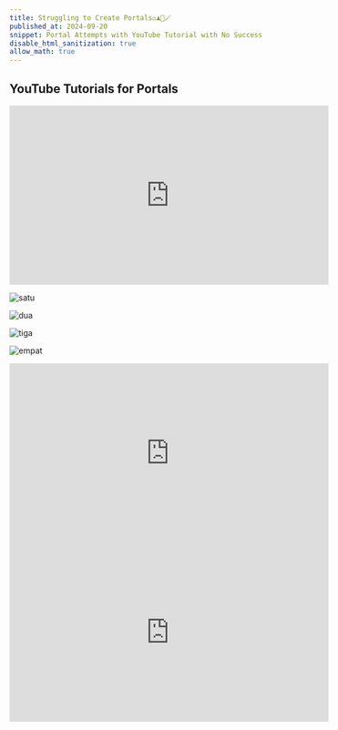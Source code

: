 ```yaml
---
title: Struggling to Create Portals⚖️♟️🔮🪄
published_at: 2024-09-20
snippet: Portal Attempts with YouTube Tutorial with No Success
disable_html_sanitization: true
allow_math: true
---
```


## YouTube Tutorials for Portals
<iframe width="560" height="315" src="https://www.youtube.com/embed/WQAaiI-E12s?si=zkRVIR5o_83eKYrJ" title="YouTube video player" frameborder="0" allow="accelerometer; autoplay; clipboard-write; encrypted-media; gyroscope; picture-in-picture; web-share" referrerpolicy="strict-origin-when-cross-origin" allowfullscreen></iframe>

![satu](portalsatu.jpeg)

![dua](portaldua.jpeg)

![tiga](portaltiga.jpeg)

![empat](portalempat.jpeg)

<iframe width="560" height="315" src="https://www.youtube.com/embed/cWpFZbjtSQg?si=Ae39WtK0ojjyNgOf" title="YouTube video player" frameborder="0" allow="accelerometer; autoplay; clipboard-write; encrypted-media; gyroscope; picture-in-picture; web-share" referrerpolicy="strict-origin-when-cross-origin" allowfullscreen></iframe>

<iframe width="560" height="315" src="https://www.youtube.com/embed/-sNbIGMqbhs?si=Kid4V5Myn0RKiD8E" title="YouTube video player" frameborder="0" allow="accelerometer; autoplay; clipboard-write; encrypted-media; gyroscope; picture-in-picture; web-share" referrerpolicy="strict-origin-when-cross-origin" allowfullscreen></iframe>